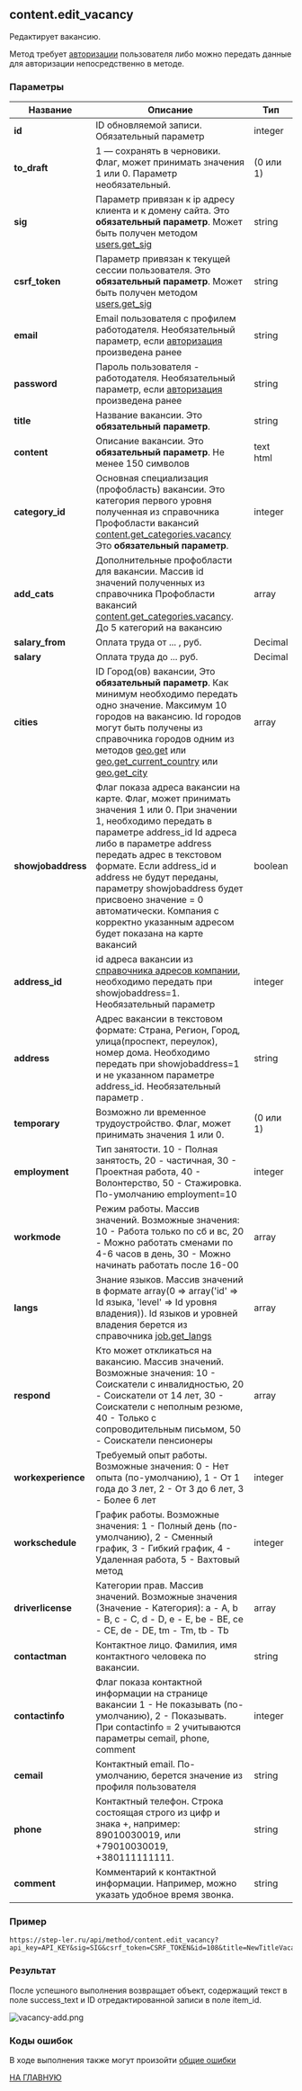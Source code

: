 ## content.edit_vacancy

Редактирует вакансию.

Метод требует [авторизации](/auth/login.md) пользователя либо можно передать данные для авторизации непосредственно в методе.

### Параметры

| Название | Описание | Тип |
|----|----|----|
| **id** | ID обновляемой записи. Обязательный параметр | integer |
| **to_draft** | 1 — сохранять в черновики. Флаг, может принимать значения 1 или 0. Параметр необязательный. | (0 или 1) |
| **sig** | Параметр привязан к ip адресу клиента и к домену сайта. Это **обязательный параметр**. Может быть получен методом [users.get_sig](/users/get_sig.md) | string |
| **csrf_token** | Параметр привязан к текущей сессии пользователя. Это **обязательный параметр**. Может быть получен методом [users.get_sig](/users/get_sig.md) | string |
| **email** | Email пользователя с профилем работодателя. Необязательный параметр, если [авторизация](/auth/login.md) произведена ранее | string |
| **password** | Пароль пользователя - работодателя. Необязательный параметр, если [авторизация](/auth/login.md) произведена ранее | string |
| **title** | Название вакансии. Это **обязательный параметр**. | string | 
| **content** | Описание вакансии. Это **обязательный параметр**. Не менее 150 символов | text html | 
| **category_id** | Основная специализация (профобласть) вакансии. Это категория первого уровня полученная из справочника Профобласти вакансий [content.get_categories.vacancy](/vacancy/get_categories.md) Это **обязательный параметр**. | integer |
| **add_cats** | Дополнительные профобласти для вакансии. Массив id значений полученных из справочника Профобласти вакансий [content.get_categories.vacancy](/vacancy/get_categories.md). До 5 категорий на вакансию | array | 
| **salary_from** | Оплата труда от ... , руб. | Decimal | 
| **salary** | Оплата труда до ... руб. | Decimal |
| **cities** | ID Город(ов) вакансии, Это **обязательный параметр**. Как минимум необходимо передать одно значение. Максимум 10 городов на вакансию. Id городов могут быть получены из справочника городов одним из методов [geo.get](/geo/get.md) или [geo.get_current_country](/geo/get_current_country.md) или [geo.get_city](/geo/get_city.md) | array |
| **showjobaddress** | Флаг показа адреса вакансии на карте. Флаг, может принимать значения 1 или 0. При значении 1, необходимо передать в параметре address_id Id адреса либо в параметре address передать адрес в текстовом формате. Если address_id и address не будут переданы, параметру showjobaddress будет присвоено значение = 0 автоматически. Компания с корректно указанным адресом будет показана на карте вакансий | boolean |
| **address_id** | id адреса вакансии из [справочника адресов компании](/company/get_addresses.md), необходимо передать при showjobaddress=1. Необязательный параметр  | integer |
| **address** | Адрес вакансии в текстовом формате: Страна, Регион, Город, улица(проспект, переулок), номер дома. Необходимо передать при showjobaddress=1 и не указанном параметре address_id. Необязательный параметр . | string |
| **temporary** | Возможно ли временное трудоустройство. Флаг, может принимать значения 1 или 0. | (0 или 1) |
| **employment** | Тип занятости. 10 - Полная занятость, 20 - частичная, 30 - Проектная работа, 40 - Волонтерство, 50 - Стажировка. По-умолчанию  employment=10 |  integer |
| **workmode** | Режим работы. Массив значений. Возможные значения: 10 - Работа только по сб и вс, 20 - Можно работать сменами по 4-6 часов в день, 30 - Можно начинать работать после 16-00  | array |
| **langs** | Знание языков. Массив значений в формате array(0 => array('id' => Id языка, 'level' => Id уровня владения)). Id языков и уровней владения берется из справочника [job.get_langs](/job/get_langs.md) | array |
| **respond** | Кто может откликаться на вакансию. Массив значений. Возможные значения: 10 - Соискатели с инвалидностью, 20 - Соискатели от 14 лет, 30 - Соискатели с неполным резюме, 40 - Только с сопроводительным письмом, 50 - Соискатели пенсионеры | array |
| **workexperience** | Требуемый опыт работы. Возможные значения: 0 - Нет опыта (по-умолчанию), 1 - От 1 года до 3 лет, 2 - От 3 до 6 лет, 3 - Более 6 лет | integer |
| **workschedule** | График работы. Возможные значения: 1 - Полный день (по-умолчанию), 2 - Сменный график, 3 - Гибкий график, 4 - Удаленная работа, 5 - Вахтовый метод | integer |
| **driverlicense** | Категории прав. Массив значений. Возможные значения (Значение - Категория): a - A, b - B, c - C, d - D, e - E, be - BE, ce - CE, de - DE, tm - Tm, tb - Tb | array |
| **contactman** | Контактное лицо. Фамилия, имя контактного человека по вакансии. | string |
| **contactinfo** | Флаг показа контактной информации на странице вакансии 1 - Не показывать (по-умолчанию), 2 - Показывать. При contactinfo = 2 учитываются параметры cemail, phone, comment | integer |
| **cemail** | Контактный email. По-умолчанию, берется значение из профиля пользователя | string |
| **phone** | Контактный телефон. Строка состоящая строго из цифр и знака +, например: 89010030019,  или +79010030019, +380111111111.  | string |
| **comment** | Комментарий к контактной информации. Например, можно указать удобное время звонка. | string |

### Пример

```
https://step-ler.ru/api/method/content.edit_vacancy?api_key=API_KEY&sig=SIG&csrf_token=CSRF_TOKEN&id=108&title=NewTitleVacancy
```

### Результат

После успешного выполнения возвращает объект, содержащий текст в поле success_text и ID отредактированной записи в поле item_id.

![](https://step-ler.ru/upload/api/vacancy-add.png "vacancy-add.png")

### Коды ошибок

В ходе выполнения также могут произойти [общие ошибки](/docs/errors.md)

[НА ГЛАВНУЮ](/README.md)